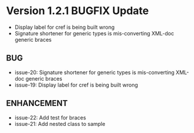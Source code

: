 # Version 1.2.1 BUGFIX Update

* Display label for cref is being built wrong
* Signature shortener for generic types is mis-converting XML-doc generic braces

## BUG

* issue-20: Signature shortener for generic types is mis-converting XML-doc generic braces
* issue-19: Display label for cref is being built wrong

## ENHANCEMENT

* issue-22: Add test for braces
* issue-21: Add nested class to sample

